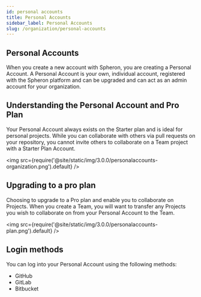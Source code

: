 ```yaml
---
id: personal accounts
title: Personal Accounts
sidebar_label: Personal Accounts
slug: /organization/personal-accounts
---
```


## Personal Accounts

When you create a new account with Spheron, you are creating a Personal Account. A Personal Account is your own, individual account, registered with the Spheron platform and can be upgraded and can act as an admin account for your organization. 

## Understanding the Personal Account and Pro Plan 
Your Personal Account always exists on the Starter plan and is ideal for personal projects. While you can collaborate with others via pull requests on your repository, you cannot invite others to collaborate on a Team project with a Starter Plan Account. 

<img src={require('@site/static/img/3.0.0/personalaccounts-organization.png').default} />

## Upgrading to a pro plan 

Choosing to upgrade to a Pro plan and enable you to collaborate on Projects. When you create a Team, you will want to transfer any Projects you wish to collaborate on from your Personal Account to the Team.

<img src={require('@site/static/img/3.0.0/personalaccounts-plan.png').default} />

## Login methods
You can log into your Personal Account using the following methods:

- GitHub
- GitLab
- Bitbucket
